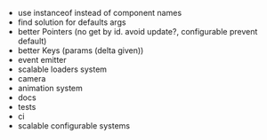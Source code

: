* use instanceof instead of component names
* find solution for defaults args
* better Pointers (no get by id. avoid update?, configurable prevent default)
* better Keys (params (delta given))
* event emitter
* scalable loaders system 
* camera
* animation system
* docs
* tests
* ci
* scalable configurable systems
